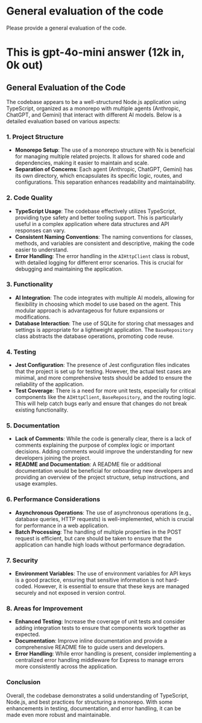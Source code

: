 # General evaluation of the code 

Please provide a general evaluation of the code.  



# This is gpt-4o-mini answer (12k in, 0k out)

## General Evaluation of the Code

The codebase appears to be a well-structured Node.js application using TypeScript, organized as a monorepo with multiple agents (Anthropic, ChatGPT, and Gemini) that interact with different AI models. Below is a detailed evaluation based on various aspects:

### 1. **Project Structure**
- **Monorepo Setup**: The use of a monorepo structure with Nx is beneficial for managing multiple related projects. It allows for shared code and dependencies, making it easier to maintain and scale.
- **Separation of Concerns**: Each agent (Anthropic, ChatGPT, Gemini) has its own directory, which encapsulates its specific logic, routes, and configurations. This separation enhances readability and maintainability.

### 2. **Code Quality**
- **TypeScript Usage**: The codebase effectively utilizes TypeScript, providing type safety and better tooling support. This is particularly useful in a complex application where data structures and API responses can vary.
- **Consistent Naming Conventions**: The naming conventions for classes, methods, and variables are consistent and descriptive, making the code easier to understand.
- **Error Handling**: The error handling in the `AIHttpClient` class is robust, with detailed logging for different error scenarios. This is crucial for debugging and maintaining the application.

### 3. **Functionality**
- **AI Integration**: The code integrates with multiple AI models, allowing for flexibility in choosing which model to use based on the agent. This modular approach is advantageous for future expansions or modifications.
- **Database Interaction**: The use of SQLite for storing chat messages and settings is appropriate for a lightweight application. The `BaseRepository` class abstracts the database operations, promoting code reuse.

### 4. **Testing**
- **Jest Configuration**: The presence of Jest configuration files indicates that the project is set up for testing. However, the actual test cases are minimal, and more comprehensive tests should be added to ensure the reliability of the application.
- **Test Coverage**: There is a need for more unit tests, especially for critical components like the `AIHttpClient`, `BaseRepository`, and the routing logic. This will help catch bugs early and ensure that changes do not break existing functionality.

### 5. **Documentation**
- **Lack of Comments**: While the code is generally clear, there is a lack of comments explaining the purpose of complex logic or important decisions. Adding comments would improve the understanding for new developers joining the project.
- **README and Documentation**: A README file or additional documentation would be beneficial for onboarding new developers and providing an overview of the project structure, setup instructions, and usage examples.

### 6. **Performance Considerations**
- **Asynchronous Operations**: The use of asynchronous operations (e.g., database queries, HTTP requests) is well-implemented, which is crucial for performance in a web application.
- **Batch Processing**: The handling of multiple properties in the POST request is efficient, but care should be taken to ensure that the application can handle high loads without performance degradation.

### 7. **Security**
- **Environment Variables**: The use of environment variables for API keys is a good practice, ensuring that sensitive information is not hard-coded. However, it is essential to ensure that these keys are managed securely and not exposed in version control.

### 8. **Areas for Improvement**
- **Enhanced Testing**: Increase the coverage of unit tests and consider adding integration tests to ensure that components work together as expected.
- **Documentation**: Improve inline documentation and provide a comprehensive README file to guide users and developers.
- **Error Handling**: While error handling is present, consider implementing a centralized error handling middleware for Express to manage errors more consistently across the application.

### Conclusion
Overall, the codebase demonstrates a solid understanding of TypeScript, Node.js, and best practices for structuring a monorepo. With some enhancements in testing, documentation, and error handling, it can be made even more robust and maintainable.

